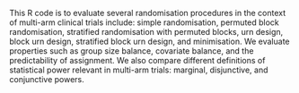 This R code is to evaluate several randomisation procedures in the context of multi-arm clinical trials include: 
simple randomisation, permuted block randomisation, stratified randomisation with permuted blocks, urn design, block urn design, stratified block urn design, and minimisation. 
We evaluate properties such as group size balance, covariate balance, and the predictability of assignment. 
We also compare different definitions of statistical power relevant in multi-arm trials: marginal, disjunctive, and conjunctive powers.
